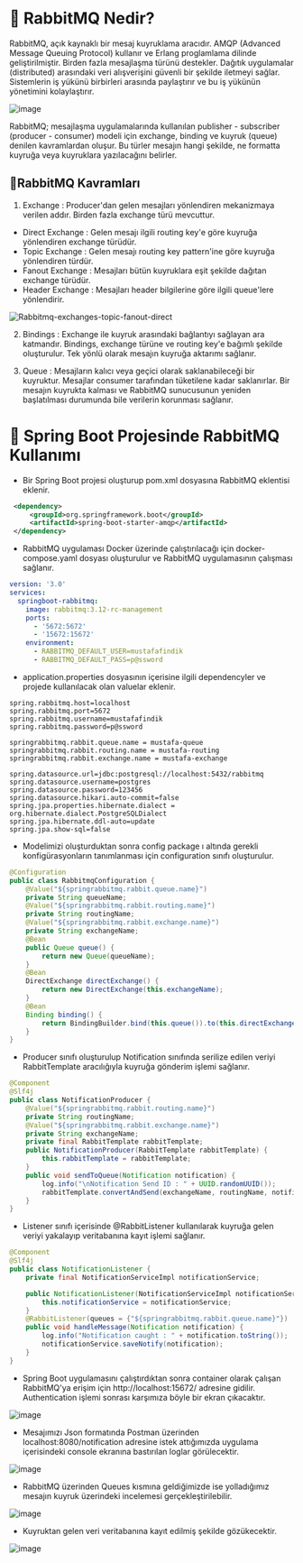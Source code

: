 # 📌 RabbitMQ Nedir?

RabbitMQ, açık kaynaklı bir mesaj kuyruklama aracıdır. AMQP (Advanced Message Queuing Protocol) kullanır ve Erlang proglamlama dilinde geliştirilmiştir. Birden fazla mesajlaşma türünü destekler. Dağıtık uygulamalar (distributed) arasındaki veri alışverişini güvenli bir şekilde iletmeyi sağlar. Sistemlerin iş yükünü birbirleri arasında paylaştırır ve bu iş yükünün yönetimini kolaylaştırır. 

![image](https://user-images.githubusercontent.com/91599453/231185467-7a5af602-f5f3-4eb8-acff-43370aa7e303.png)

RabbitMQ; mesajlaşma uygulamalarında kullanılan publisher - subscriber (producer - consumer) modeli için exchange, binding ve kuyruk (queue) denilen kavramlardan oluşur. Bu türler mesajın hangi şekilde, ne formatta kuyruğa veya kuyruklara yazılacağını belirler. 

## 🎯RabbitMQ Kavramları

 1. Exchange : 
  Producer'dan gelen mesajları yönlendiren mekanizmaya verilen addır. Birden fazla exchange türü mevcuttur.
  - Direct Exchange : Gelen mesajı ilgili routing key'e göre kuyruğa yönlendiren exchange türüdür.
  - Topic Exchange : Gelen mesajı routing key pattern'ine göre kuyruğa yönlendiren türdür.
  - Fanout Exchange : Mesajları bütün kuyruklara eşit şekilde dağıtan exchange türüdür.
  - Header Exchange : Mesajları header bilgilerine göre ilgili queue'lere yönlendirir.

![Rabbitmq-exchanges-topic-fanout-direct](https://user-images.githubusercontent.com/91599453/231192496-53bddec3-7b1a-401e-aab0-cedc0d6161f8.png)

 2. Bindings : 
  Exchange ile kuyruk arasındaki bağlantıyı sağlayan ara katmandır. Bindings, exchange türüne ve routing key'e bağımlı şekilde oluşturulur. Tek yönlü olarak mesajın kuyruğa aktarımı sağlanır.

 3. Queue : 
  Mesajların kalıcı veya geçici olarak saklanabileceği bir kuyruktur. Mesajlar consumer tarafından tüketilene kadar saklanırlar. Bir mesajın kuyrukta kalması ve RabbitMQ sunucusunun yeniden başlatılması durumunda bile verilerin korunması sağlanır.

# 📌 Spring Boot Projesinde RabbitMQ Kullanımı

* Bir Spring Boot projesi oluşturup pom.xml dosyasına RabbitMQ eklentisi eklenir.

```xml
 <dependency>
     <groupId>org.springframework.boot</groupId>
     <artifactId>spring-boot-starter-amqp</artifactId>
 </dependency>
```

* RabbitMQ uygulaması Docker üzerinde çalıştırılacağı için docker-compose.yaml dosyası oluşturulur ve RabbitMQ uygulamasının çalışması sağlanır.

```yaml
version: '3.0'
services:
  springboot-rabbitmq:
    image: rabbitmq:3.12-rc-management
    ports:
      - '5672:5672'
      - '15672:15672'
    environment:
      - RABBITMQ_DEFAULT_USER=mustafafindik
      - RABBITMQ_DEFAULT_PASS=p@ssword
```

* application.properties dosyasının içerisine ilgili dependencyler ve projede kullanılacak olan valuelar eklenir.

```properties
spring.rabbitmq.host=localhost
spring.rabbitmq.port=5672
spring.rabbitmq.username=mustafafindik
spring.rabbitmq.password=p@ssword

springrabbitmq.rabbit.queue.name = mustafa-queue
springrabbitmq.rabbit.routing.name = mustafa-routing
springrabbitmq.rabbit.exchange.name = mustafa-exchange

spring.datasource.url=jdbc:postgresql://localhost:5432/rabbitmq
spring.datasource.username=postgres
spring.datasource.password=123456
spring.datasource.hikari.auto-commit=false
spring.jpa.properties.hibernate.dialect = org.hibernate.dialect.PostgreSQLDialect
spring.jpa.hibernate.ddl-auto=update
spring.jpa.show-sql=false
```

* Modelimizi oluşturduktan sonra config package ı altında gerekli konfigürasyonların tanımlanması için configuration sınıfı oluşturulur.

```java
@Configuration
public class RabbitmqConfiguration {
    @Value("${springrabbitmq.rabbit.queue.name}")
    private String queueName;
    @Value("${springrabbitmq.rabbit.routing.name}")
    private String routingName;
    @Value("${springrabbitmq.rabbit.exchange.name}")
    private String exchangeName;
    @Bean
    public Queue queue() {
        return new Queue(queueName);
    }
    @Bean
    DirectExchange directExchange() {
        return new DirectExchange(this.exchangeName);
    }
    @Bean
    Binding binding() {
        return BindingBuilder.bind(this.queue()).to(this.directExchange()).with(this.routingName);
    }
}
```
* Producer sınıfı oluşturulup Notification sınıfında serilize edilen veriyi RabbitTemplate aracılığıyla kuyruğa gönderim işlemi sağlanır.

```java
@Component
@Slf4j
public class NotificationProducer {
    @Value("${springrabbitmq.rabbit.routing.name}")
    private String routingName;
    @Value("${springrabbitmq.rabbit.exchange.name}")
    private String exchangeName;
    private final RabbitTemplate rabbitTemplate;
    public NotificationProducer(RabbitTemplate rabbitTemplate) {
        this.rabbitTemplate = rabbitTemplate;
    }
    public void sendToQueue(Notification notification) {
        log.info("\nNotification Send ID : " + UUID.randomUUID());
        rabbitTemplate.convertAndSend(exchangeName, routingName, notification);
    }
}
```

* Listener sınıfı içerisinde @RabbitListener kullanılarak kuyruğa gelen veriyi yakalayıp veritabanına kayıt işlemi sağlanır.

```java
@Component
@Slf4j
public class NotificationListener {
    private final NotificationServiceImpl notificationService;

    public NotificationListener(NotificationServiceImpl notificationService) {
        this.notificationService = notificationService;
    }
    @RabbitListener(queues = {"${springrabbitmq.rabbit.queue.name}"})
    public void handleMessage(Notification notification) {
        log.info("Notification caught : " + notification.toString());
        notificationService.saveNotify(notification);
    }
}
```
* Spring Boot uygulamasını çalıştırdıktan sonra container olarak çalışan RabbitMQ'ya erişim için http://localhost:15672/ adresine gidilir. Authentication işlemi sonrası karşımıza böyle bir ekran çıkacaktır.

![image](https://user-images.githubusercontent.com/91599453/231457887-63823e25-1a26-4742-9b75-fd08225e3b0d.png)

* Mesajımızı Json formatında Postman üzerinden localhost:8080/notification adresine istek attığımızda uygulama içerisindeki console ekranına bastırılan loglar görülecektir. 

![image](https://user-images.githubusercontent.com/91599453/231458729-950b30fd-aa27-48ca-af1f-1a0916dfbfa7.png)

* RabbitMQ üzerinden Queues kısmına geldiğimizde ise yolladığımız mesajın kuyruk üzerindeki incelemesi gerçekleştirilebilir.

![image](https://user-images.githubusercontent.com/91599453/231459031-e9f4e9e3-084b-4ae9-8b0a-1ad050f28a8c.png)

* Kuyruktan gelen veri veritabanına kayıt edilmiş şekilde gözükecektir.

![image](https://user-images.githubusercontent.com/91599453/231459383-b87a3f40-7775-4fd4-bc61-deaa9e9d12fa.png)

